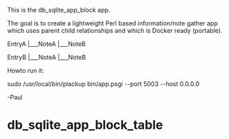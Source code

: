  This is the db_sqlite_app_block app.

 The goal is to create a lightweight Perl based information/note gather app which uses parent child relationships and which is Docker ready (portable).

 EntryA
  |___NoteA
  |___NoteB
 
 EntryB
  |___NoteA
  |___NoteB

 Howto run it:
 
 sudo /usr/local/bin/plackup bin/app.psgi --port 5003 --host 0.0.0.0



   -Paul
# db_sqlite_app_block_table

